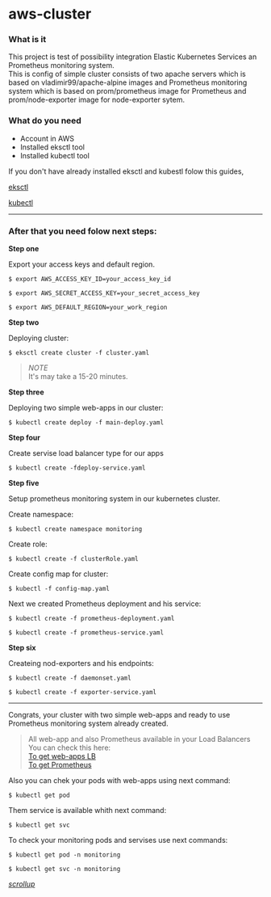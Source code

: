 <a id="achor"></a>
# aws-cluster
### What is it
  This project is test of possibility integration  Elastic Kubernetes Services an Prometheus monitoring system.<br>
  This is config of simple cluster consists of two apache servers which is based on vladimir99/apache-alpine images and Prometheus monitoring system which is based  on prom/prometheus image for Prometheus and prom/node-exporter image for node-exporter sytem.
  ### What do you need
  * Account in AWS
  * Installed eksctl tool
  * Installed kubectl tool

If you don't have already installed eksctl and kubestl folow this guides,

[eksctl](https://docs.aws.amazon.com/eks/latest/userguide/eksctl.html)

[kubectl](https://docs.aws.amazon.com/eks/latest/userguide/install-kubectl.html)
***

### After that you need folow next steps:

__Step one__ 

Export your access keys and default region.

```
$ export AWS_ACCESS_KEY_ID=your_access_key_id
```
```
$ export AWS_SECRET_ACCESS_KEY=your_secret_access_key
```
```
$ export AWS_DEFAULT_REGION=your_work_region
```

__Step two__

Deploying cluster:
```
$ eksctl create cluster -f cluster.yaml
```
> _NOTE_<br>
> It's may take a 15-20 minutes. 

__Step three__

Deploying two simple web-apps in our cluster:
```
$ kubectl create deploy -f main-deploy.yaml
```
__Step four__

Create servise load balancer type for our apps
```
$ kubectl create -fdeploy-service.yaml
```
__Step five__

Setup prometheus monitoring system in our kubernetes cluster.

Create namespace:
```
$ kubectl create namespace monitoring
```
Create role:
```
$ kubectl create -f clusterRole.yaml
```
Create config map for cluster:
```
$ kubectl -f config-map.yaml
```
Next we created Prometheus deployment and his service:
```
$ kubectl create -f prometheus-deployment.yaml
```
```
$ kubectl create -f prometheus-service.yaml
```
__Step six__

Createing nod-exporters and his endpoints:
```
$ kubectl create -f daemonset.yaml
```
```
$ kubectl create -f exporter-service.yaml
```
---
Congrats, your cluster with two simple web-apps and ready to use Prometheus monitoring system already created.
>All web-app and also Prometheus available in your Load Balancers You can check this here: <br>
[To get web-apps LB](#web-app) <br>
[To get Prometheus](#pometheus)

Also you can chek your pods with web-apps using next command:
```
$ kubectl get pod
```
<a id="web-app"></a>
Them service is available whith next command: 
```
$ kubectl get svc
```
To check your monitoring pods and servises use next commands:
```
$ kubectl get pod -n monitoring 
```
<a id="prometheus"></a>
```
$ kubectl get svc -n monitoring
```
[_scrollup_](#anchor)
